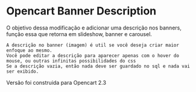 # Opencart Banner Description

O objetivo dessa modificação e adicionar uma descrição nos banners, função essa que retorna em slideshow, banner e carousel.

    A descrição no banner (imagem) é util se você deseja criar maior enfoque ao mesmo.
    Você pode editar a descrição para aparecer apenas com o hover do mouse, ou outras infinitas possibilidades do css
    Se a descrição vazia, então nada deve ser guardado no sql e nada vai ser exibido.

Versão foi construida para Opencart 2.3

